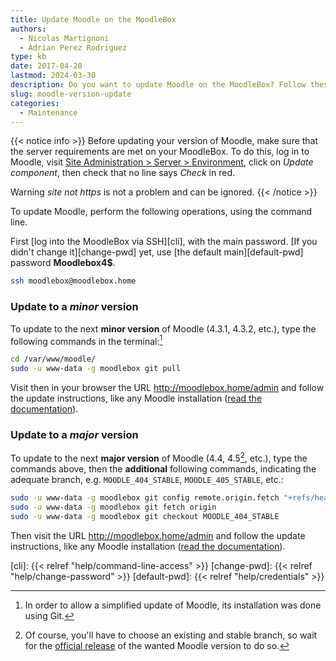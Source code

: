 ```yaml
---
title: Update Moodle on the MoodleBox
authors:
  - Nicolas Martignoni
  - Adrian Perez Rodriguez
type: kb
date: 2017-04-20
lastmod: 2024-03-30
description: Do you want to update Moodle on the MoodleBox? Follow these instructions!
slug: moodle-version-update
categories:
  - Maintenance
---
```

{{< notice info >}}
Before updating your version of Moodle, make sure that the server requirements are met on your MoodleBox. To do this, log in to Moodle, visit [Site Administration > Server > Environment](http://moodlebox.home/admin/environment.php), click on _Update component_, then check that no line says _Check_ in red.

Warning _site not https_ is not a problem and can be ignored.
{{< /notice >}}

To update Moodle, perform the following operations, using the command line.

First [log into the MoodleBox via SSH][cli], with the main password. [If you didn't change it][change-pwd] yet, use [the default main][default-pwd] password __Moodlebox4$__.

```bash
ssh moodlebox@moodlebox.home
```

### Update to a _minor_ version

To update to the next __minor version__ of Moodle (4.3.1, 4.3.2, etc.), type the following commands in the terminal:[^git]

```bash
cd /var/www/moodle/
sudo -u www-data -g moodlebox git pull
```

Visit then in your browser the URL http://moodlebox.home/admin and follow the update instructions, like any Moodle installation ([read the documentation][update]).

### Update to a _major_ version

To update to the next __major version__ of Moodle (4.4, 4.5[^future], etc.), type the commands above, then the __additional__ following commands, indicating the adequate branch, e.g. `MOODLE_404_STABLE`, `MOODLE_405_STABLE`, etc.:

```bash
sudo -u www-data -g moodlebox git config remote.origin.fetch "+refs/heads/*:refs/remotes/origin/*"
sudo -u www-data -g moodlebox git fetch origin
sudo -u www-data -g moodlebox git checkout MOODLE_404_STABLE
```

Then visit the URL http://moodlebox.home/admin and follow the update instructions, like any Moodle installation ([read the documentation][update]).

 [update]: https://docs.moodle.org/en/Upgrading
 [cli]: {{< relref "help/command-line-access" >}}
 [change-pwd]: {{< relref "help/change-password" >}}
 [default-pwd]: {{< relref "help/credentials" >}}

 [^git]: In order to allow a simplified update of Moodle, its installation was done using Git.
 [^future]: Of course, you'll have to choose an existing and stable branch, so wait for the [official release](https://moodledev.io/general/releases) of the wanted Moodle version to do so.
